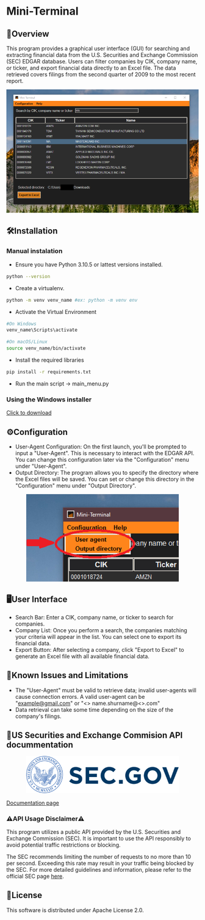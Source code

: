 # Mini-Terminal
## 📄Overview
This program provides a graphical user interface (GUI) for searching and extracting financial data from the U.S. Securities and Exchange Commission (SEC) EDGAR database. Users can filter companies by CIK, company name, or ticker, and export financial data directly to an Excel file. The data retrieved covers filings from the second quarter of 2009 to the most recent report.

<p align="center">
  <img src="./images/main_win.png" alt="Logo de la empresa">
</p>

## 🛠️Installation
### Manual instalation
  - Ensure you have Python 3.10.5 or lattest versions installed.
```bash
python --version
```
  - Create a virtualenv.
```bash
python -m venv venv_name #ex: python -m venv env
```
  - Activate the Virtual Environment
```bash
#On Windows
venv_name\Scripts\activate
```
```bash
#On macOS/Linux
source venv_name/bin/activate
```
  - Install the required libraries
```bash
pip install -r requirements.txt
```
  - Run the main script -> main_menu.py

### Using the Windows installer
[Click to download](https://github.com/samuellleo/Mini-Terminal/raw/main/Mini-Terminal%20-%20Installer.exe?download=)

## ⚙️Configuration
  - User-Agent Configuration:
On the first launch, you'll be prompted to input a "User-Agent". This is necessary to interact with the EDGAR API. You can change this configuration later via the "Configuration" menu under "User-Agent".
  - Output Directory:
The program allows you to specify the directory where the Excel files will be saved. You can set or change this directory in the "Configuration" menu under "Output Directory".

<p align="center">
  <img src="./images/config.PNG" alt="Logo de la empresa" width="400">
</p>

## 🖥️User Interface
  - Search Bar: Enter a CIK, company name, or ticker to search for companies.
  - Company List: Once you perform a search, the companies matching your criteria will appear in the list. You can select one to export its financial data.
  - Export Button: After selecting a company, click "Export to Excel" to generate an Excel file with all available financial data.

## 🛑Known Issues and Limitations
  - The "User-Agent" must be valid to retrieve data; invalid user-agents will cause connection errors. A valid user-agent can be "example@gmail.com" or "<<company name>> name.shurname@<<company name>>.com"
  - Data retrieval can take some time depending on the size of the company's filings.

## 🔗US Securities and Exchange Commision API docummentation

<p align="center">
  <a href="https://www.sec.gov">
    <img src="./images/sec-logo-sec.gov-1x.png" alt="SEC Logo" width="400">
  </a>
</p>

[Documentation page](https://www.sec.gov/search-filings/edgar-application-programming-interfaces)
### ⚠️API Usage Disclaimer⚠️
This program utilizes a public API provided by the U.S. Securities and Exchange Commission (SEC). It is important to use the API responsibly to avoid potential traffic restrictions or blocking.

The SEC recommends limiting the number of requests to no more than 10 per second. Exceeding this rate may result in your traffic being blocked by the SEC. For more detailed guidelines and information, please refer to the official SEC page [here](https://www.sec.gov/about/webmaster-frequently-asked-questions#developers).

## 📜License
This software is distributed under Apache License 2.0.
